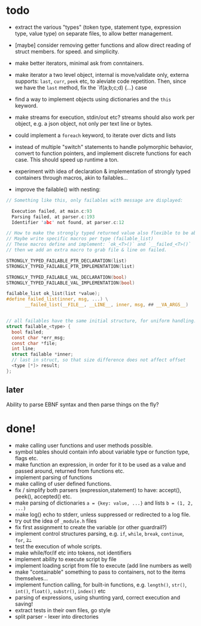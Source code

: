 # todo



* extract the various "types" (token type, statement type, expression type, value type) on
separate files, to allow better management.
* [maybe] consider removing getter functions and allow direct reading of struct members.
for speed. and simplicity.
* make better iterators, minimal ask from conntainers.
* make iterator a two level object, internal is move/validate only, externa supports:
`last`, `curr`, `peek` etc, to aleviate code repetition. Then, since we have the `last` method, fix the `if(a;b;c;d) {...} case
* find a way to implement objects using dictionaries and the `this` keyword.
* make streams for execution, stdin/out etc? streams should also work per 
object, e.g. a json object, not only per text line or bytes.
* could implement a `foreach` keyword, to iterate over dicts and lists

* instead of multiple "switch" statements to handle polymorphic behavior,
convert to function pointers, and implement discrete functions for each case.
This should speed up runtime a ton.

* experiment with idea of declaration & implementation of strongly typed containers
through macros, akin to failables...

* improve the failable() with nesting:

```c
// Something like this, only failables with message are displayed:

  Execution failed, at main.c:93
  Parsing failed, at parser.c:193
  Identifier 'abc' not found, at parser.c:12

// How to make the strongly typed returned value also flexible to be able to nest them?
// Maybe write specific macros per type (failable_list)
// These macros define and implement: `ok_<T>()` and `__failed_<T>()`
// then we add an extra macro to grab file & line on failed.

STRONGLY_TYPED_FAILABLE_PTR_DECLARATION(list)
STRONGLY_TYPED_FAILABLE_PTR_IMPLEMENTATION(list)

STRONGLY_TYPED_FAILABLE_VAL_DECLARATION(bool)
STRONGLY_TYPED_FAILABLE_VAL_IMPLEMENTATION(bool)

failable_list ok_list(list *value);
#define failed_list(inner, msg, ...) \
       __failed_list(__FILE__, __LINE__, inner, msg, ## __VA_ARGS__)


// all failables have the same initial structure, for uniform handling.
struct failable_<type> {  
  bool failed;
  const char *err_msg;
  const char *file;
  int line;
  struct failable *inner;
  // last in struct, so that size difference does not affect offset
  <type [*]> result;
};
```


## later

Ability to parse EBNF syntax and then parse things on the fly?



# done!

* make calling user functions and user methods possible.
* symbol tables should contain info about variable type or function type, flags etc.
* make function an expression, in order for it to be used as a value and passed around, 
returned from functions etc.
* implement parsing of functions
* make calling of user defined functions.
* fix / simplify both parsers (expression,statement) to have: accept(), peek(), accepted() etc.
* make parsing of dictionaries `a = {key: value, ...}` and lists `b = (1, 2, ...)`
* make log() echo to stderr, unless suppressed or redirected to a log file.
* try out the idea of `_module.h` files
* fix first assignment to create the variable (or other guardrail?)
* implement control structures parsing, e.g. `if`, `while`, `break`, `continue`, `for`, ~~`?:`~~
* test the execution of whole scripts.
* make while/for/if etc into tokens, not identifiers
* implement ability to execute script by file
* implement loading script from file to execute (add line numbers as well)
* make "containable" something to pass to containers, not to the items themselves...
* implement function calling, for built-in functions, e.g.
`length()`, `str()`, `int()`, `float()`, `substr()`, `index()` etc
* parsing of expressions, using shunting yard, correct execution and saving!
* extract tests in their own files, go style
* split parser - lexer into directories
